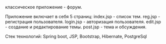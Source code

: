 классическое приложение - форум.

Приложение включает в себя 5 страниц:
index.jsp - список тем.
reg.jsp - регистрация пользователя.
login.jsp - авторизация пользователя.
edit.jsp - создание и редактирование темы.
post.jsp - тема и обсуждения.

Стек технологий: Spring boot, JSP, Bootstrap, Hibernate, PostgreSql
